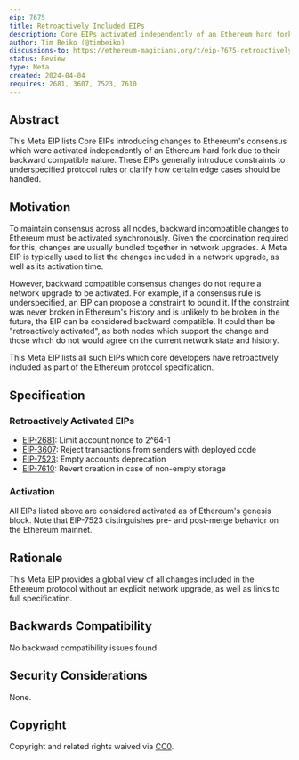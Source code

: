 ```yaml
---
eip: 7675
title: Retroactively Included EIPs
description: Core EIPs activated independently of an Ethereum hard fork.
author: Tim Beiko (@timbeiko)
discussions-to: https://ethereum-magicians.org/t/eip-7675-retroactively-included-eips/19541
status: Review
type: Meta
created: 2024-04-04
requires: 2681, 3607, 7523, 7610
---
```


## Abstract

This Meta EIP lists Core EIPs introducing changes to Ethereum's consensus which were activated independently of an Ethereum hard fork due to their backward compatible nature. These EIPs generally introduce constraints to underspecified protocol rules  or clarify how certain edge cases should be handled. 

## Motivation

To maintain consensus across all nodes, backward incompatible changes to Ethereum must be activated synchronously. Given the coordination required for this, changes are usually bundled together in network upgrades. A Meta EIP is typically used to list the changes included in a network upgrade, as well as its activation time.

However, backward compatible consensus changes do not require a network upgrade to be activated. For example, if a consensus rule is underspecified, an EIP can propose a constraint to bound it. If the constraint was never broken in Ethereum's history and is unlikely to be broken in the future, the EIP can be considered backward compatible. It could then be "retroactively activated", as both nodes which support the change and those which do not would agree on the current network state and history. 

This Meta EIP lists all such EIPs which core developers have retroactively included as part of the Ethereum protocol specification. 

## Specification

### Retroactively Activated EIPs 

* [EIP-2681](./02681.md): Limit account nonce to 2^64-1
* [EIP-3607](./03607.md): Reject transactions from senders with deployed code
* [EIP-7523](./07523.md): Empty accounts deprecation
* [EIP-7610](./07610.md): Revert creation in case of non-empty storage

### Activation 

All EIPs listed above are considered activated as of Ethereum's genesis block. Note that EIP-7523 distinguishes pre- and post-merge behavior on the Ethereum mainnet. 

## Rationale

This Meta EIP provides a global view of all changes included in the Ethereum protocol without an explicit network upgrade, as well as links to full specification. 

## Backwards Compatibility

No backward compatibility issues found.

## Security Considerations

None.

## Copyright

Copyright and related rights waived via [CC0](/LICENSE.md).
